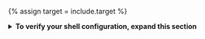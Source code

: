 {% assign target = include.target %}

<details>
<summary><strong>To verify your shell configuration, expand this section</strong></summary>

Like most UNIX-like operating system, macOS can support multiple shells,
like `bash`, `zsh`, and `sh`.
As of the October 2019 release of macOS Catalina (macOS 10.15),
Zsh or `zsh` is the default shell for macOS.

#### Check and set `zsh` as default

1. To verify `zsh` was set as the default macOS shell,
   run the [Directory Services command line utility][dscl].

    ```console
    $ dscl . -read ~/ UserShell
    ```

    {{terminal}} should print the following as its response.

    ```console
    UserShell: /bin/zsh
    ```

    You can skip the remaining steps.

1. If you need to install `zsh`,
   follow the procedure in [this Wiki][install-zsh].

1. If you need to change your default shell to `zsh`,
   run the `chsh` command.

    ```console
    $ chsh -s `which zsh`
    ```

To learn more about macOS and `zsh`, check out
[Use zsh as the default shell on your Mac][zsh-mac]
in the macOS documentation.

</details>

[install-zsh]: https://github.com/ohmyzsh/ohmyzsh/wiki/Installing-ZSH
[dscl]: https://ss64.com/mac/dscl.html
